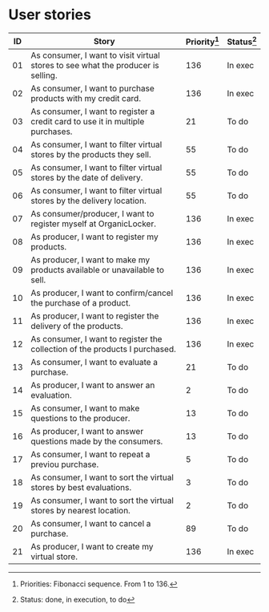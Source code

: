 # User stories

| ID  | Story                                                                            | Priority[^1] | Status[^2] |
| --- | -------------------------------------------------------------------------------- | ------------ | ---------- |
| 01  | As consumer, I want to visit virtual stores to see what the producer is selling. | 136          | In exec    |
| 02  | As consumer, I want to purchase products with my credit card.                    | 136          | In exec    |
| 03  | As consumer, I want to register a credit card to use it in multiple purchases.   | 21           | To do      |
| 04  | As consumer, I want to filter virtual stores by the products they sell.          | 55           | To do      |
| 05  | As consumer, I want to filter virtual stores by the date of delivery.            | 55           | To do      |
| 06  | As consumer, I want to filter virtual stores by the delivery location.           | 55           | To do      |
| 07  | As consumer/producer, I want to register myself at OrganicLocker.                | 136          | In exec    |
| 08  | As producer, I want to register my products.                                     | 136          | In exec    |
| 09  | As producer, I want to make my products available or unavailable to sell.        | 136          | In exec    |
| 10  | As producer, I want to confirm/cancel the purchase of a product.                 | 136          | In exec    |
| 11  | As producer, I want to register the delivery of the products.                    | 136          | In exec    |
| 12  | As consumer, I want to register the collection of the products I purchased.      | 136          | In exec    |
| 13  | As consumer, I want to evaluate a purchase.                                      | 21           | To do      |
| 14  | As producer, I want to answer an evaluation.                                     | 2            | To do      |
| 15  | As consumer, I want to make questions to the producer.                           | 13           | To do      |
| 16  | As producer, I want to answer questions made by the consumers.                   | 13           | To do      |
| 17  | As consumer, I want to repeat a previou purchase.                                | 5            | To do      |
| 18  | As consumer, I want to sort the virtual stores by best evaluations.              | 3            | To do      |
| 19  | As consumer, I want to sort the virtual stores by nearest location.              | 2            | To do      |
| 20  | As consumer, I want to cancel a purchase.                                        | 89           | To do      |
| 21  | As producer, I want to create my virtual store.                                  | 136          | In exec    |


[^1]: Priorities: Fibonacci sequence. From 1 to 136.
[^2]: Status: done, in execution, to do